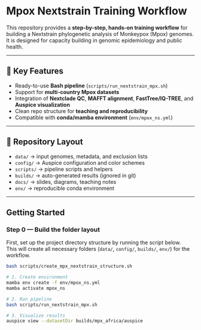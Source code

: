 # Mpox Nextstrain Training Workflow

This repository provides a **step-by-step, hands-on training workflow** for building a Nextstrain phylogenetic analysis of Monkeypox (Mpox) genomes.  
It is designed for capacity building in genomic epidemiology and public health.

---

## 🔑 Key Features
- Ready-to-use **Bash pipeline** (`scripts/run_nextstrain_mpx.sh`)
- Support for **multi-country Mpox datasets**
- Integration of **Nextclade QC**, **MAFFT alignment**, **FastTree/IQ-TREE**, and **Auspice visualization**
- Clean repo structure for **teaching and reproducibility**
- Compatible with **conda/mamba environment** (`env/mpox_ns.yml`)

---

## 📂 Repository Layout
- `data/` → input genomes, metadata, and exclusion lists  
- `config/` → Auspice configuration and color schemes  
- `scripts/` → pipeline scripts and helpers  
- `builds/` → auto-generated results (ignored in git)  
- `docs/` → slides, diagrams, teaching notes  
- `env/` → reproducible conda environment  

---


## Getting Started

### Step 0 — Build the folder layout
First, set up the project directory structure by running the script below.  
This will create all necessary folders (`data/`, `config/`, `builds/`, `env/`) for the workflow.

```bash
bash scripts/create_mpx_nextstrain_structure.sh
```




```bash
# 1. Create environment
mamba env create -f env/mpox_ns.yml
mamba activate mpox_ns

# 2. Run pipeline
bash scripts/run_nextstrain_mpx.sh

# 3. Visualize results
auspice view --datasetDir builds/mpx_africa/auspice
